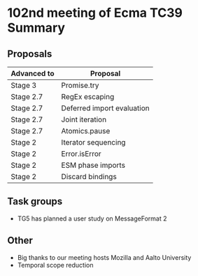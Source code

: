 # 102nd meeting of Ecma TC39 Summary

## Proposals

| Advanced to | Proposal                   |
| ----------- | -------------------------- |
| Stage 3     | Promise.try                |
| Stage 2.7   | RegEx escaping             |
| Stage 2.7   | Deferred import evaluation |
| Stage 2.7   | Joint iteration            |
| Stage 2.7   | Atomics.pause              |
| Stage 2     | Iterator sequencing        |
| Stage 2     | Error.isError              |
| Stage 2     | ESM phase imports          |
| Stage 2     | Discard bindings           |

## Task groups

- TG5 has planned a user study on MessageFormat 2

## Other

- Big thanks to our meeting hosts Mozilla and Aalto University
- Temporal scope reduction
